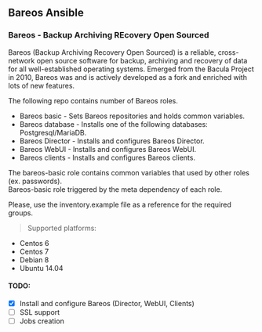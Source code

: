 Bareos Ansible
--------------

### Bareos - Backup Archiving REcovery Open Sourced
Bareos (Backup Archiving Recovery Open Sourced) is a reliable, cross-network
open source software for backup, archiving and recovery of data for all
well-established operating systems. Emerged from the Bacula Project in 2010,
Bareos was and is actively developed as a fork and enriched with lots of new features.

The following repo contains number of Bareos roles.
- Bareos basic - Sets Bareos repositories and holds common variables.
- Bareos database - Installs one of the following databases: Postgresql/MariaDB.
- Bareos Director - Installs and configures Bareos Director.
- Bareos WebUI - Installs and configures Bareos WebUI.
- Bareos clients - Installs and configures Bareos clients.

The bareos-basic role contains common variables that used by other roles (ex. passwords).  
Bareos-basic role triggered by the meta dependency of each role.

Please, use the inventory.example file as a reference for the required groups.

>Supported platforms:
- Centos 6
- Centos 7
- Debian 8
- Ubuntu 14.04

#### TODO:
- [x] Install and configure Bareos (Director, WebUI, Clients)
- [ ] SSL support
- [ ] Jobs creation
